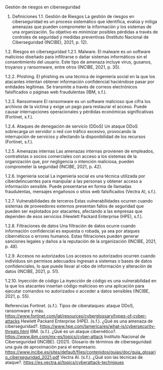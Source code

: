 Gestión de riesgos en ciberseguridad

1.	Definiciones
1.1.	Gestión de Riesgos
La gestión de riesgos en ciberseguridad es un proceso sistemático que identifica, evalúa y mitiga amenazas que pueden comprometer la información y los sistemas de una organización. Su objetivo es minimizar posibles pérdidas a través de controles de seguridad y medidas preventivas (Instituto Nacional de Ciberseguridad (INCIBE), 2021, p. 12).

1.2.	Riesgos en ciberseguridad
1.2.1.	Malware.
El malware es un software malicioso diseñado para infiltrarse o dañar sistemas informáticos sin el consentimiento del usuario. Este tipo de amenaza incluye virus, gusanos, troyanos y ransomware, entre otros (INCIBE, 2021, p. 35).

1.2.2.	Phishing.
El phishing es una técnica de ingeniería social en la que los atacantes intentan obtener información confidencial haciéndose pasar por entidades legítimas. Se transmite a través de correos electrónicos falsificados o páginas web fraudulentas (IBM, s.f.).

1.2.3.	Ransomware
El ransomware es un software malicioso que cifra los archivos de la víctima y exige un pago para restaurar el acceso. Puede causar interrupciones operacionales y pérdidas económicas significativas (Fortinet, s.f.).

1.2.4.	Ataques de denegación de servicio (DDoS)
Un ataque DDoS sobrecarga un servidor o red con tráfico excesivo, provocando la interrupción de servicios y afectando la disponibilidad de los recursos (Fortinet, s.f.).

1.2.5.	Amenazas internas
Las amenazas internas provienen de empleados, contratistas o socios comerciales con acceso a los sistemas de la organización que, por negligencia o intención maliciosa, pueden comprometer la seguridad (INCIBE, 2021, p. 42).

1.2.6.	Ingeniería social
La ingeniería social es una técnica utilizada por ciberdelincuentes para manipular a las personas y obtener acceso a información sensible. Puede presentarse en forma de llamadas fraudulentas, mensajes engañosos o sitios web falsificados (Vectra AI, s.f.).

1.2.7.	Vulnerabilidades de terceros
Estas vulnerabilidades ocurren cuando sistemas de proveedores externos presentan fallos de seguridad que pueden ser explotados por atacantes, afectando a las empresas que dependen de esos servicios (Hewlett Packard Enterprise (HPE), s.f.).

1.2.8.	Filtraciones de datos
Una filtración de datos ocurre cuando información confidencial es expuesta o robada, ya sea por ataques cibernéticos o errores humanos. Estas filtraciones pueden generar sanciones legales y daños a la reputación de la organización (INCIBE, 2021, p. 48).

1.2.9.	Accesos no autorizados
Los accesos no autorizados ocurren cuando individuos sin permisos adecuados ingresan a sistemas o bases de datos confidenciales, lo que puede llevar al robo de información y alteración de datos (INCIBE, 2021, p. 51).

1.2.10.	Inyección de código
La inyección de código es una vulnerabilidad en la que los atacantes insertan código malicioso en una aplicación para ejecutar comandos no autorizados o acceder a datos sensibles (INCIBE, 2021, p. 55).

Referencias
Fortinet. (s.f.). Tipos de ciberataques: ataque DDoS, ransomware y más. https://www.fortinet.com/lat/resources/cyberglossary/types-of-cyber-attacks
Hewlett Packard Enterprise (HPE). (s.f.). ¿Qué es una amenaza de ciberseguridad?. https://www.hpe.com/lamerica/es/what-is/cybersecurity-threats.html
IBM. (s.f.). ¿Qué es un ataque cibernético?. https://www.ibm.com/mx-es/topics/cyber-attack
Instituto Nacional de Ciberseguridad (INCIBE). (2021). Glosario de términos de ciberseguridad: una guía de aproximación para el empresario. https://www.incibe.es/sites/default/files/contenidos/guias/doc/guia_glosario_ciberseguridad_2021.pdf
Vectra AI. (s.f.). ¿Qué son las técnicas de ataque?. https://es.vectra.ai/topics/cyberattack-techniques


